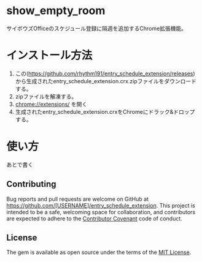 # show_empty_room
サイボウズOfficeのスケジュール登録に隔週を追加するChrome拡張機能。

# インストール方法

1. この(https://github.com/rhythm191/entry_schedule_extension/releases) から生成されたentry_schedule_extension.crx.zipファイルをダウンロードする。
2. zipファイルを解凍する。
3. [chrome://extensions/](chrome://extensions/) を開く
4. 生成されたentry_schedule_extension.crxをChromeにドラック&ドロップする。

# 使い方

あとで書く


## Contributing

Bug reports and pull requests are welcome on GitHub at https://github.com/[USERNAME]/entry_schedule_extension. This project is intended to be a safe, welcoming space for collaboration, and contributors are expected to adhere to the [Contributor Covenant](http://contributor-covenant.org) code of conduct.

## License

The gem is available as open source under the terms of the [MIT License](http://opensource.org/licenses/MIT).
